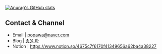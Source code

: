 [![Anurag's GitHub stats](https://github-readme-stats.vercel.app/api?username=popawaw)](https://github.com/anuraghazra/github-readme-stats)

## Contact & Channel

- Email | popawa@naver.com
- Blog | [종윤 하](https://popawaw.tistory.com/)
- Notion | https://www.notion.so/4675c7f6170f41349656a62ba4a38227
